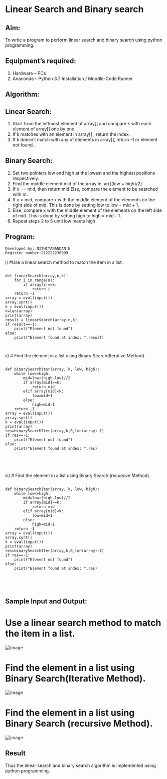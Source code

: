 # Linear Search and Binary search
## Aim:
To write a program to perform linear search and binary search using python programming.
## Equipment’s required:
1.	Hardware – PCs
2.	Anaconda – Python 3.7 Installation / Moodle-Code Runner
## Algorithm:
## Linear Search:
1.	Start from the leftmost element of array[] and compare k with each element of array[] one by one.
2.	If k matches with an element in array[] , return the index.
3.	If k doesn’t match with any of elements in array[], return -1 or element not found.
## Binary Search:
1.	Set two pointers low and high at the lowest and the highest positions respectively.
2.	Find the middle element mid of the array ie. arr[(low + high)/2]
3.	If x == mid, then return mid.Else, compare the element to be searched with m.
4.	If x > mid, compare x with the middle element of the elements on the right side of mid. This is done by setting low to low = mid + 1.
5.	Else, compare x with the middle element of the elements on the left side of mid. This is done by setting high to high = mid - 1.
6.	Repeat steps 2 to 5 until low meets high
## Program:
```
Developed by: NITHIYANANDAN N
Register number:212222230099
```
i)	#Use a linear search method to match the item in a list.
```

def linearSearch(array,n,k):
    for i in range(n):
        if array[i]==k:
            return i
    return -1
array = eval(input())
array.sort()
k = eval(input()) 
n=len(array)
print(array)
result = linearSearch(array,n,k)
if result==-1:
    print("Element not found")
else:
    print("Element found at index: ",result) 



```
ii)	# Find the element in a list using Binary Search(Iterative Method).
```

def binarySearchIter(array, k, low, high):
    while low<=high:
        mid=low+(high-low)//2
        if array[mid]==k:
            return mid
        elif array[mid]<k:
            low=mid+1
        else:
            high=mid-1
    return -1
array = eval(input())
array.sort()
k = eval(input()) 
print(array)
res=binarySearchIter(array,k,0,len(array)-1)
if res==-1:
    print("Element not found")
else:
    print("Element found at index: ",res)





```
iii)	# Find the element in a list using Binary Search (recursive Method).
```

def binarySearchIter(array, k, low, high):
    while low<=high:
        mid=low+(high-low)//2
        if array[mid]==k:
            return mid
        elif array[mid]<k:
            low=mid+1
        else:
            high=mid-1
    return -1
array = eval(input())
array.sort()
k = eval(input()) 
print(array)
res=binarySearchIter(array,k,0,len(array)-1)
if res==-1:
    print("Element not found")
else:
    print("Element found at index: ",res)





```
## Sample Input and Output:

# Use a linear search method to match the item in a list.
![image](https://github.com/NITHIYANANDAN278/Search-Algorithms/assets/121784636/fed8474e-72a6-4ffb-b0ad-7cda30e68bde)
# Find the element in a list using Binary Search(Iterative Method).
![image](https://github.com/NITHIYANANDAN278/Search-Algorithms/assets/121784636/551f514a-4c88-4b0a-b33d-6168c5ce0552)
# Find the element in a list using Binary Search (recursive Method).
![image](https://github.com/NITHIYANANDAN278/Search-Algorithms/assets/121784636/d5f0896c-836e-4e93-b259-f23b65b4d3c2)






## Result
Thus the linear search and binary search algorithm is implemented using python programming.
